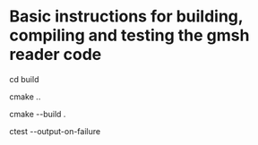 # Basic instructions for building, compiling and testing the gmsh reader code

cd build

cmake ..

cmake --build .

ctest --output-on-failure

